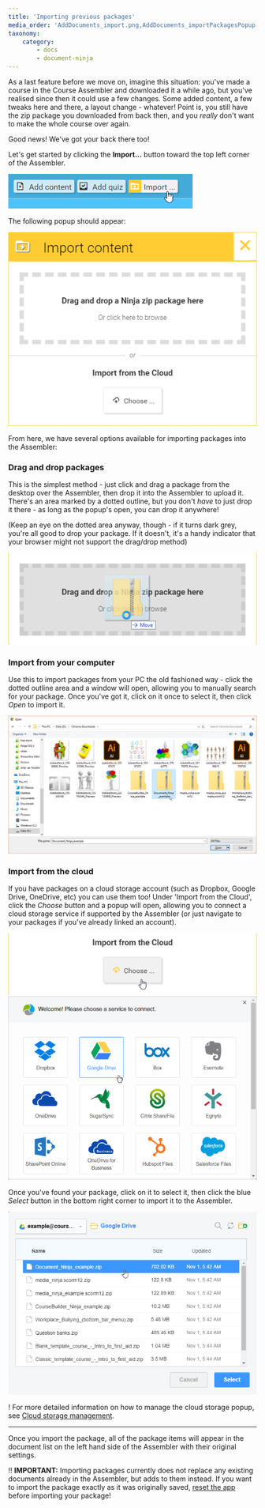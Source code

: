 ```yaml
---
title: 'Importing previous packages'
media_order: 'AddDocuments_import.png,AddDocuments_importPackagesPopup.png,MediaNinja_cloud.png,AddDocuments_importCloud.png,DocNinja_cloudImport2.png,AddDocuments_dragPackage.png,docNinja_importComputer.png'
taxonomy:
    category:
        - docs
        - document-ninja
---
```


As a last feature before we move on, imagine this situation: you've made a course in the Course Assembler and downloaded it a while ago, but you've realised since then it could use a few changes. Some added content, a few tweaks here and there, a layout change - whatever! Point is, you still have the zip package you downloaded from back then, and you *really* don't want to make the whole course over again.

Good news! We've got your back there too!

Let's get started by clicking the **Import...** button toward the top left corner of the Assembler.

![Import button](AddDocuments_import.png)

The following popup should appear:

![Import window](AddDocuments_importPackagesPopup.png?resize=400,339)

From here, we have several options available for importing packages into the Assembler:

### Drag and drop packages

This is the simplest method - just click and drag a package from the desktop over the Assembler, then drop it into the Assembler to upload it. There's an area marked by a dotted outline, but you don't *have* to just drop it there - as long as the popup's open, you can drop it anywhere!

(Keep an eye on the dotted area anyway, though - if it turns dark grey, you're all good to drop your package. If it doesn't, it's a handy indicator that your browser might not support the drag/drop method)

![Drag and drop a file](AddDocuments_dragPackage.png?resize=400,147)

### Import from your computer

Use this to import packages from your PC the old fashioned way - click the dotted outline area and a window will open, allowing you to manually search for your package. Once you've got it, click on it once to select it, then click *Open* to import it.

![Upload from your computer](docNinja_importComputer.png?resize=500,277)

### Import from the cloud

If you have packages on a cloud storage account (such as Dropbox, Google Drive, OneDrive, etc) you can use them too! Under 'Import from the Cloud', click the *Choose* button and a popup will open, allowing you to connect a cloud storage service if supported by the Assembler (or just navigate to your packages if you've already linked an account).

![Upload from the Cloud](AddDocuments_importCloud.png?resize=400,99)
![Cloud uploads](MediaNinja_cloud.png?resize=408,300)

Once you've found your package, click on it to select it, then click the blue *Select* button in the bottom right corner to import it to the Assembler.

![Cloud storage directory](DocNinja_cloudImport2.png?resize=408,300)

! For more detailed information on how to manage the cloud storage popup, see [Cloud storage management](/assembler/usage/other/cloud-management).

---

Once you import the package, all of the package items will appear in the document list on the left hand side of the Assembler with their original settings.

!! **IMPORTANT:** Importing packages currently does not replace any existing documents already in the Assembler, but adds to them instead. If you want to import the package exactly as it was originally saved, [reset the app](https://guide.coursesuite.ninja/assembler/usage/other/reset) before importing your package!